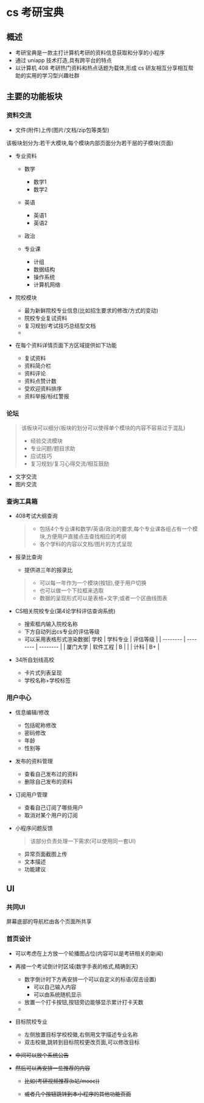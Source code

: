 # cs 考研宝典

## 概述

- 考研宝典是一款主打计算机考研的资料信息获取和分享的小程序
- 通过 uniapp 技术打造,具有跨平台的特点
- 以计算机 408 考研热门资料和热点话题为载体,形成 cs 研友相互分享相互帮助的实用的学习型兴趣社群

## 主要的功能板块

### 资料交流

- 文件(附件)上传(图片/文档/zip包等类型)

 该板块划分为:若干大模块,每个模块内部页面分为若干层的子模块(页面)

- 专业资料

  - 数学

    - 数学1
    - 数学2
  - 英语

    - 英语1
    - 英语2
  - 政治
  - 专业课

    - 计组
    - 数据结构
    - 操作系统
    - 计算机网络
- 院校模块

  - 最为新鲜院校专业信息(比如招生要求的修改/方式的变动)
  - 院校专业复试资料
  - 复习规划/考试技巧总结型文档
  - 

* 在每个资料详情页面下方区域提供如下功能

  * 复试资料
  * 资料简介栏
  * 资料评论
  * 资料点赞计数
  * 受欢迎资料排序
  * 资料举报/标红警报

### 论坛

> 该板块可以细分(板块的划分可以使得单个模块的内容不容易过于混乱)
>
> - 经验交流模块
> - 专业问题/题目求助
> - 应试技巧
> - 复习规划/复习心得交流/相互鼓励

- 文字交流
- 图片交流

### 查询工具箱

- 408考试大纲查询

  > - 包括4个专业课和数学/英语/政治的要求,每个专业课各组占有一个模块,方便用户直接点击查找相应的考纲
  > - 各个学科的内容以文档/图片的方式呈现
  >
- 报录比查询

  - 提供进三年的报录比

  > - 可以每一年作为一个模块(按钮),便于用户切换
  > - 也可以做一个下拉框来选取
  > - 数据的呈现形式可以是表格+文字;或者一个区曲线图表
  >
- CS相关院校专业(第4论学科评估查询系统)

  - 搜索框内输入院校名称
  - 下方自动列出cs专业的评估等级
  - 可以采用表格形式渲染数据| 学校     | 学科专业 | 评估等级 |
    | -------- | -------- | -------- |
    | 厦门大学 | 软件工程 | B        |
    |          | 计科     | B+       |
- 34所自划线高校

  - 卡片式列表呈现
  - 学校名称+学校标签

### 用户中心

- 信息编辑/修改

  - 包括昵称修改
  - 密码修改
  - 年龄
  - 性别等
- 发布的资料管理

  - 查看自己发布过的资料
  - 删除自己发布的资料
- 订阅用户管理

  - 查看自己订阅了哪些用户
  - 取消对某个用户的订阅
- 小程序问题反馈

  > 该部分负责处理一下需求(可以使用同一套UI)
  >

  - 异常页面截图上传
  - 文本描述
  - 功能建议

## UI

### 共同UI

屏幕底部的导航栏由各个页面所共享

### 首页设计

- 可以考虑在上方放一个轮播图占位(内容可以是考研相关的新闻)
- 再接一个考试倒计时区域(数字手表的格式,精确到天)

  - 数字倒计时下方再安排一个可以自定义的标语(双击设置)
    - 可以自己输入内容
    - 可以由系统随机显示
  - 放置一个打卡按钮,按钮旁边能够显示累计打卡天数
  - 
- 目标院校专业

  - 左侧放置目标学校校徽,右侧用文字描述专业名称
  - 双击校徽,跳转到目标院校更改页面,可以修改目标
- ~~中间可以放个系统公告~~
- ~~然后可以再安排一些推荐的内容~~

  - ~~比如(考研视频推荐(b站/mooc))~~
  - ~~或者几个按钮跳转到本小程序的其他功能页面~~

    <!--<iframe src="https://modao.cc/app/IvfxFNWGr8gqndnEmNodwN/embed/v2" allowTransparency="true" frameborder="0"></iframe>
    -->
